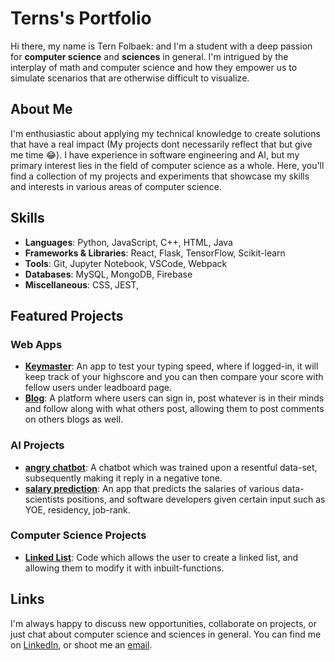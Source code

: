 # Terns's Portfolio 

Hi there, my name is Tern Folbaek: and I'm a student with a deep passion for **computer science** and **sciences** in general. I'm intrigued by the interplay of math and computer science and how they empower us to simulate scenarios that are otherwise difficult to visualize.

## About Me

I'm enthusiastic about applying my technical knowledge to create solutions that have a real impact (My projects dont necessarily reflect that but give me time 😂). I have experience in software engineering and AI, but my primary interest lies in the field of computer science as a whole.
Here, you'll find a collection of my projects and experiments that showcase my skills and interests in various areas of computer science.

## Skills

- **Languages**: Python, JavaScript, C++, HTML, Java
- **Frameworks & Libraries**: React, Flask, TensorFlow, Scikit-learn
- **Tools**: Git, Jupyter Notebook, VSCode, Webpack
- **Databases**: MySQL, MongoDB, Firebase
- **Miscellaneous**: CSS, JEST, 

## Featured Projects

### Web Apps

- **[Keymaster](link-to-project-1)**: An app to test your typing speed, where if logged-in, it will keep track of your highscore and you can then compare your score with fellow users under leadboard page.
- **[Blog](link-to-project-2)**: A platform where users can sign in, post whatever is in their minds and follow along with what others post, allowing them to post comments on others blogs as well. 

### AI Projects

- **[angry chatbot](link-to-ai-project-1)**: A chatbot which was trained upon a resentful data-set, subsequently making it reply in a negative tone.
- **[salary prediction](link-to-ai-project-2)**: An app that predicts the salaries of various data-scientists positions, and software developers given certain input such as YOE, residency, job-rank.

### Computer Science Projects

- **[Linked List](link-to-cs-project-1)**: Code which allows the user to create a linked list, and allowing them to modify it with inbuilt-functions.


## Links

I'm always happy to discuss new opportunities, collaborate on projects, or just chat about computer science and sciences in general. You can find me on [LinkedIn](https://www.linkedin.com/in/tern-folbaek-93a7b8224/), or shoot me an [email](mailto:tflolbaek@gmail.com).


